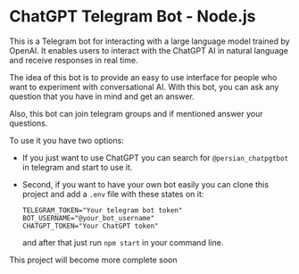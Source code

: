 
# ChatGPT Telegram Bot - Node.js

This is a Telegram bot for interacting with a large language model trained by OpenAI. It enables users to interact with the ChatGPT AI in natural language and receive responses in real time.

The idea of this bot is to provide an easy to use interface for people who want to experiment with conversational AI. With this bot, you can ask any question that you have in mind and get an answer.

Also, this bot can join telegram groups and if mentioned answer your questions.

To use it you have two options:

- If you just want to use ChatGPT you can search for ```@persian_chatpgtbot``` in telegram and start to use it.

- Second, if you want to have your own bot easily you can clone this project and add a ```.env``` file with these states on it:
    ```
    TELEGRAM_TOKEN="Your telegram bot token"
    BOT_USERNAME="@your_bot_username"
    CHATGPT_TOKEN="Your ChatGPT token"
    ```
    and after that just run ```npm start``` in your command line.

This project will become more complete soon
